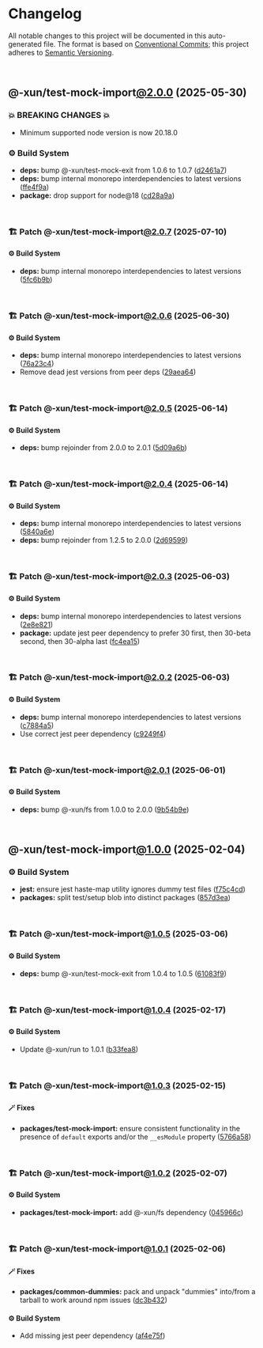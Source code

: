 # Changelog

All notable changes to this project will be documented in this auto-generated
file. The format is based on [Conventional Commits][1];
this project adheres to [Semantic Versioning][2].

<br />

## @-xun/test-mock-import[@2.0.0][3] (2025-05-30)

### 💥 BREAKING CHANGES 💥

- Minimum supported node version is now 20.18.0

### ⚙️ Build System

- **deps:** bump @-xun/test-mock-exit from 1.0.6 to 1.0.7 ([d2461a7][4])
- **deps:** bump internal monorepo interdependencies to latest versions ([ffe4f9a][5])
- **package:** drop support for node\@18 ([cd28a9a][6])

<br />

### 🏗️ Patch @-xun/test-mock-import[@2.0.7][7] (2025-07-10)

#### ⚙️ Build System

- **deps:** bump internal monorepo interdependencies to latest versions ([5fc6b9b][8])

<br />

### 🏗️ Patch @-xun/test-mock-import[@2.0.6][9] (2025-06-30)

#### ⚙️ Build System

- **deps:** bump internal monorepo interdependencies to latest versions ([76a23c4][10])
- Remove dead jest versions from peer deps ([29aea64][11])

<br />

### 🏗️ Patch @-xun/test-mock-import[@2.0.5][12] (2025-06-14)

#### ⚙️ Build System

- **deps:** bump rejoinder from 2.0.0 to 2.0.1 ([5d09a6b][13])

<br />

### 🏗️ Patch @-xun/test-mock-import[@2.0.4][14] (2025-06-14)

#### ⚙️ Build System

- **deps:** bump internal monorepo interdependencies to latest versions ([5840a6e][15])
- **deps:** bump rejoinder from 1.2.5 to 2.0.0 ([2d69599][16])

<br />

### 🏗️ Patch @-xun/test-mock-import[@2.0.3][17] (2025-06-03)

#### ⚙️ Build System

- **deps:** bump internal monorepo interdependencies to latest versions ([2e8e821][18])
- **package:** update jest peer dependency to prefer 30 first, then 30-beta second, then 30-alpha last ([fc4ea15][19])

<br />

### 🏗️ Patch @-xun/test-mock-import[@2.0.2][20] (2025-06-03)

#### ⚙️ Build System

- **deps:** bump internal monorepo interdependencies to latest versions ([c7884a5][21])
- Use correct jest peer dependency ([c9249f4][22])

<br />

### 🏗️ Patch @-xun/test-mock-import[@2.0.1][23] (2025-06-01)

#### ⚙️ Build System

- **deps:** bump @-xun/fs from 1.0.0 to 2.0.0 ([9b54b9e][24])

<br />

## @-xun/test-mock-import[@1.0.0][25] (2025-02-04)

### ⚙️ Build System

- **jest:** ensure jest haste-map utility ignores dummy test files ([f75c4cd][26])
- **packages:** split test/setup blob into distinct packages ([857d3ea][27])

<br />

### 🏗️ Patch @-xun/test-mock-import[@1.0.5][28] (2025-03-06)

#### ⚙️ Build System

- **deps:** bump @-xun/test-mock-exit from 1.0.4 to 1.0.5 ([61083f9][29])

<br />

### 🏗️ Patch @-xun/test-mock-import[@1.0.4][30] (2025-02-17)

#### ⚙️ Build System

- Update @-xun/run to 1.0.1 ([b33fea8][31])

<br />

### 🏗️ Patch @-xun/test-mock-import[@1.0.3][32] (2025-02-15)

#### 🪄 Fixes

- **packages/test-mock-import:** ensure consistent functionality in the presence of `default` exports and/or the `__esModule` property ([5766a58][33])

<br />

### 🏗️ Patch @-xun/test-mock-import[@1.0.2][34] (2025-02-07)

#### ⚙️ Build System

- **packages/test-mock-import:** add @-xun/fs dependency ([045966c][35])

<br />

### 🏗️ Patch @-xun/test-mock-import[@1.0.1][36] (2025-02-06)

#### 🪄 Fixes

- **packages/common-dummies:** pack and unpack "dummies" into/from a tarball to work around npm issues ([dc3b432][37])

#### ⚙️ Build System

- Add missing jest peer dependency ([af4e75f][38])

[1]: https://conventionalcommits.org
[2]: https://semver.org
[3]: https://github.com/Xunnamius/test-utils/compare/@-xun/test-mock-import@1.0.5...@-xun/test-mock-import@2.0.0
[4]: https://github.com/Xunnamius/test-utils/commit/d2461a75ee5b33282e370eaab15c14895d83d5cb
[5]: https://github.com/Xunnamius/test-utils/commit/ffe4f9aaeb0bd2a14e2c5191c998bec7ab655f00
[6]: https://github.com/Xunnamius/test-utils/commit/cd28a9a0a06981edb7d180139ceb629dc4313139
[7]: https://github.com/Xunnamius/test-utils/compare/@-xun/test-mock-import@2.0.6...@-xun/test-mock-import@2.0.7
[8]: https://github.com/Xunnamius/test-utils/commit/5fc6b9b3c00c700bebc5be5e21543942de37bfc6
[9]: https://github.com/Xunnamius/test-utils/compare/@-xun/test-mock-import@2.0.5...@-xun/test-mock-import@2.0.6
[10]: https://github.com/Xunnamius/test-utils/commit/76a23c4ed2476bf5a4a889829525d3c449f3a837
[11]: https://github.com/Xunnamius/test-utils/commit/29aea64b9bead509f8e64c12f7122c6fcac648df
[12]: https://github.com/Xunnamius/test-utils/compare/@-xun/test-mock-import@2.0.4...@-xun/test-mock-import@2.0.5
[13]: https://github.com/Xunnamius/test-utils/commit/5d09a6b180387734b02c92a5fc0f059d1c214f0a
[14]: https://github.com/Xunnamius/test-utils/compare/@-xun/test-mock-import@2.0.3...@-xun/test-mock-import@2.0.4
[15]: https://github.com/Xunnamius/test-utils/commit/5840a6e478b76cead946e42dd42c52c81e91c03b
[16]: https://github.com/Xunnamius/test-utils/commit/2d6959979ffcd142d74b53b060ad4b299eab5ec5
[17]: https://github.com/Xunnamius/test-utils/compare/@-xun/test-mock-import@2.0.2...@-xun/test-mock-import@2.0.3
[18]: https://github.com/Xunnamius/test-utils/commit/2e8e82169fd8881879204a8c7ab08b59912a9fd3
[19]: https://github.com/Xunnamius/test-utils/commit/fc4ea1561ab0eb466639e76ecec9142647b7bdae
[20]: https://github.com/Xunnamius/test-utils/compare/@-xun/test-mock-import@2.0.1...@-xun/test-mock-import@2.0.2
[21]: https://github.com/Xunnamius/test-utils/commit/c7884a5a106c5a529b4ad3cd64e851c4903cc4db
[22]: https://github.com/Xunnamius/test-utils/commit/c9249f4ac0db649fa05aa28798447a40ec9c9fad
[23]: https://github.com/Xunnamius/test-utils/compare/@-xun/test-mock-import@2.0.0...@-xun/test-mock-import@2.0.1
[24]: https://github.com/Xunnamius/test-utils/commit/9b54b9e39c8a7490e69fa4e287d96291d2286bfd
[25]: https://github.com/Xunnamius/test-utils/compare/857d3eac80084608a88cbc27476cbe23e155ce7d...@-xun/test-mock-import@1.0.0
[26]: https://github.com/Xunnamius/test-utils/commit/f75c4cd929f5d1720d466436ad2ee5c68cced170
[27]: https://github.com/Xunnamius/test-utils/commit/857d3eac80084608a88cbc27476cbe23e155ce7d
[28]: https://github.com/Xunnamius/test-utils/compare/@-xun/test-mock-import@1.0.4...@-xun/test-mock-import@1.0.5
[29]: https://github.com/Xunnamius/test-utils/commit/61083f9919917ccccdfed2b8d52f34201a33ed20
[30]: https://github.com/Xunnamius/test-utils/compare/@-xun/test-mock-import@1.0.3...@-xun/test-mock-import@1.0.4
[31]: https://github.com/Xunnamius/test-utils/commit/b33fea8db53369e4e821d273ed05fd0d4c91b749
[32]: https://github.com/Xunnamius/test-utils/compare/@-xun/test-mock-import@1.0.2...@-xun/test-mock-import@1.0.3
[33]: https://github.com/Xunnamius/test-utils/commit/5766a587ab597e73a306f5f0ae4c7b7bd249633c
[34]: https://github.com/Xunnamius/test-utils/compare/@-xun/test-mock-import@1.0.1...@-xun/test-mock-import@1.0.2
[35]: https://github.com/Xunnamius/test-utils/commit/045966cd59e0c9bf1c888b45ed07319366458288
[36]: https://github.com/Xunnamius/test-utils/compare/@-xun/test-mock-import@1.0.0...@-xun/test-mock-import@1.0.1
[37]: https://github.com/Xunnamius/test-utils/commit/dc3b432f6d15898a8396cf56c73f03cafcecb7a9
[38]: https://github.com/Xunnamius/test-utils/commit/af4e75f9b436c758cd44a902f489c5640d8b2b47
